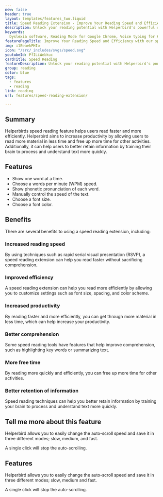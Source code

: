 ```yaml
---
new: false
header: true
layout: templates/features_two.liquid
title: Speed Reading Extension - Improve Your Reading Speed and Efficiency | Helperbird
description: Unlock your reading potential with Helperbird's powerful speed reading extension. Improve your reading speed and efficiency with customizable settings and easy-to-use features. Try it now and experience the benefits of faster reading.
keywords:
  Dyslexia software, Reading Mode for Google Chrome, Voice typing for Chrome, Text to speech for Chrome, text reader, Immersive Reader, dyslexia fonts, accessibility software, dyslexia software, Helperbird for Edge, Helperbird for Firefox, Helperbird for Chrome, Opendyslexic for Chrome, OpenDyslexic
featurePageTitle: Improve Your Reading Speed and Efficiency with our speed reading
img: i1EeaekPHIo
icon: "/src/_includes/svgs/speed.svg"
youtubeId: PfILiWebkuc
cardTitle: Speed Reading
featureDescription: Unlock your reading potential with Helperbird's powerful speed reading extension. Improve your reading speed and efficiency with customizable settings and easy-to-use features. Try it now and experience the benefits of faster reading.
group: reading
color: blue
tags:
  - features
  - reading
link: reading
url: features/speed-reading-extension/

---
```



## Summary

Helperbirds speed reading feature helps users read faster and more efficiently. Helperbird aims to increase productivity by allowing users to read more material in less time and free up more time for other activities. Additionally, it can help users to better retain information by training their brain to process and understand text more quickly.

## Features

- Show one word at a time.
- Choose a words per minute (WPM) speed.
- Show phonetic pronunciation of each word.
- Manually control the speed of the text.
- Choose a font size.
- Choose a font color.

## Benefits

There are several benefits to using a speed reading extension, including:

### Increased reading speed
By using techniques such as rapid serial visual presentation (RSVP), a speed reading extension can help you read faster without sacrificing comprehension.

### Improved efficiency
A speed reading extension can help you read more efficiently by allowing you to customize settings such as font size, spacing, and color scheme.

### Increased productivity
By reading faster and more efficiently, you can get through more material in less time, which can help increase your productivity.

### Better comprehension
Some speed reading tools have features that help improve comprehension, such as highlighting key words or summarizing text.

### More free time
By reading more quickly and efficiently, you can free up more time for other activities.

### Better retention of information
Speed reading techniques can help you better retain information by training your brain to process and understand text more quickly.




## Tell me more about this feature

Helperbird allows you to easily change the auto-scroll speed and save it in three different modes;
slow, medium, and fast.

 
A single click will stop the auto-scrolling.
      
      







## Features
       
Helperbird allows you to easily change the auto-scroll speed and save it in three different modes;
slow, medium and fast.

A single click will stop the auto-scrolling.
      




